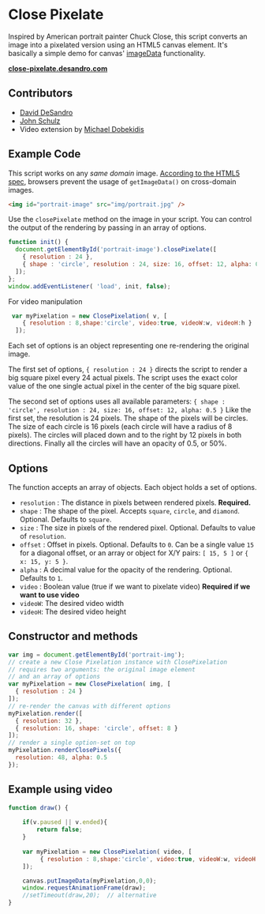Close Pixelate
==============

Inspired by American portrait painter Chuck Close, this script converts an image into a pixelated version using an HTML5 canvas element. It's basically a simple demo for canvas' [imageData](https://developer.mozilla.org/En/HTML/Canvas/Pixel_manipulation_with_canvas) functionality. 

[**close-pixelate.desandro.com**](http://close-pixelate.desandro.com)

## Contributors

 - [David DeSandro](http://desandro.com)
 - [John Schulz](http://twitter.com/jfsiii)
 - Video extension by [Michael Dobekidis](http://www.netgfx.com)

## Example Code

This script works on any _same domain_ image. [According to the HTML5 spec](http://dev.w3.org/html5/spec/the-canvas-element.html#security-with-canvas-elements), browsers prevent the usage of `getImageData()` on cross-domain images.

``` html
<img id="portrait-image" src="img/portrait.jpg" />
```

Use the `closePixelate` method on the image in your script. You can control the output of the rendering by passing in an array of options.

``` js
function init() {
  document.getElementById('portrait-image').closePixelate([
    { resolution : 24 },
    { shape : 'circle', resolution : 24, size: 16, offset: 12, alpha: 0.5 }
  ]);
};
window.addEventListener( 'load', init, false);
```

For video manipulation
``` js
 var myPixelation = new ClosePixelation( v, [
   	{ resolution : 8,shape:'circle', video:true, videoW:w, videoH:h }
  ]);
```

Each set of options is an object representing one re-rendering the original image.

The first set of options, `{ resolution : 24 }` directs the script to render a big square pixel every 24 actual pixels. The script uses the exact color value of the one single actual pixel in the center of the big square pixel. 

The second set of options uses all available parameters: `{ shape : 'circle', resolution : 24, size: 16, offset: 12, alpha: 0.5 }` Like the first set, the resolution is 24 pixels. The shape of the pixels will be circles. The size of each circle is 16 pixels (each circle will have a radius of 8 pixels). The circles will placed down and to the right by 12 pixels in both directions. Finally all the circles will have an opacity of 0.5, or 50%.

## Options

The function accepts an array of objects. Each object holds a set of options.

- `resolution` : The distance in pixels between rendered pixels. **Required.**
- `shape` : The shape of the pixel. Accepts `square`, `circle`, and `diamond`. Optional. Defaults to `square`.
- `size` : The size in pixels of the rendered pixel. Optional. Defaults to value of `resolution`.
- `offset` : Offset in pixels. Optional. Defaults to `0`. Can be a single value `15` for a diagonal offset, or an array or object for X/Y pairs: `[ 15, 5 ]` or `{ x: 15, y: 5 }`.
- `alpha` : A decimal value for the opacity of the rendering. Optional. Defaults to `1`.
- `video` : Boolean value (true if we want to pixelate video) **Required if we want to use video**
- `videoW`: The desired video width
- `videoH`: The desired video height

## Constructor and methods

``` js
var img = document.getElementById('portrait-img');
// create a new Close Pixelation instance with ClosePixelation
// requires two arguments: the original image element
// and an array of options
var myPixelation = new ClosePixelation( img, [
  { resolution : 24 }
]);
// re-render the canvas with different options
myPixelation.render([
  { resolution: 32 },
  { resolution: 16, shape: 'circle', offset: 8 }
]);
// render a single option-set on top
myPixelation.renderClosePixels({
  resolution: 48, alpha: 0.5
});
```

## Example using video

```js
function draw() {
 
    if(v.paused || v.ended){ 
    	return false;
   	}
    
    var myPixelation = new ClosePixelation( video, [
  		 { resolution : 8,shape:'circle', video:true, videoW:w, videoH:h }
    ]);

    canvas.putImageData(myPixelation,0,0);
    window.requestAnimationFrame(draw);
    //setTimeout(draw,20);  // alternative
}
```

